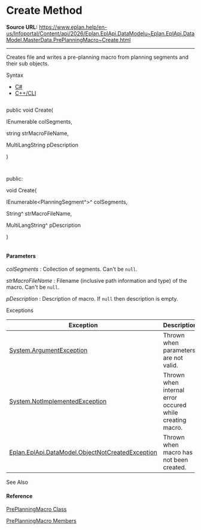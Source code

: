 # Create Method

**Source URL:** https://www.eplan.help/en-us/Infoportal/Content/api/2026/Eplan.EplApi.DataModelu~Eplan.EplApi.DataModel.MasterData.PrePlanningMacro~Create.html

---

Creates file and writes a pre-planning macro from planning segments and their sub objects.

Syntax

- [C#](#i-syntax-CS)
- [C++/CLI](#i-syntax-CPP2005)

```
```
public void Create( 
   IEnumerable<PlanningSegment> colSegments,
   string strMacroFileName,
   MultiLangString pDescription
)
```
```

```
```
public:
void Create( 
   IEnumerable<PlanningSegment^>^ colSegments,
   String^ strMacroFileName,
   MultiLangString^ pDescription
)
```
```

#### Parameters

*colSegments*
:   Collection of segments. Can't be `null`.

*strMacroFileName*
:   Filename (inclusive path information and type) of the macro. Can't be `null`.

*pDescription*
:   Description of macro. If `null` then description is empty.

Exceptions

| Exception | Description |
| --- | --- |
| [System.ArgumentException](#) | Thrown when parameters are not valid. |
| [System.NotImplementedException](#) | Thrown when internal error occured while creating macro. |
| [Eplan.EplApi.DataModel.ObjectNotCreatedException](Eplan.EplApi.DataModelu~Eplan.EplApi.DataModel.ObjectNotCreatedException.html) | Thrown when macro has not been created. |



See Also

#### Reference

[PrePlanningMacro Class](Eplan.EplApi.DataModelu~Eplan.EplApi.DataModel.MasterData.PrePlanningMacro.html)
  
[PrePlanningMacro Members](Eplan.EplApi.DataModelu~Eplan.EplApi.DataModel.MasterData.PrePlanningMacro_members.html)
